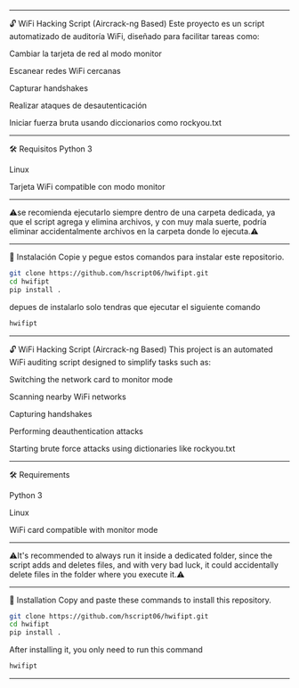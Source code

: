 __________________________________________________________________________________________________________________________
🔓 WiFi Hacking Script (Aircrack-ng Based)
Este proyecto es un script automatizado de auditoría WiFi, diseñado para facilitar tareas como:

Cambiar la tarjeta de red al modo monitor

Escanear redes WiFi cercanas

Capturar handshakes

Realizar ataques de desautenticación

Iniciar fuerza bruta usando diccionarios como rockyou.txt
__________________________________________________________________________________________________________________________
🛠️ Requisitos
Python 3

Linux

Tarjeta WiFi compatible con modo monitor
__________________________________________________________________________________________________________________________

⚠️se recomienda ejecutarlo siempre dentro de una carpeta dedicada, ya que el script agrega y elimina archivos, y con muy mala suerte, podría eliminar accidentalmente archivos en la carpeta donde lo ejecuta.⚠️
__________________________________________________________________________________________________________________________

🧪 Instalación
Copie y pegue estos comandos para instalar este repositorio.
```bash
git clone https://github.com/hscript06/hwifipt.git
cd hwifipt
pip install .
```
depues de instalarlo solo tendras que ejecutar el siguiente comando
```bash
hwifipt
```
__________________________________________________________________________________________________________________________
🔓 WiFi Hacking Script (Aircrack-ng Based)
This project is an automated WiFi auditing script designed to simplify tasks such as:

Switching the network card to monitor mode

Scanning nearby WiFi networks

Capturing handshakes

Performing deauthentication attacks

Starting brute force attacks using dictionaries like rockyou.txt
__________________________________________________________________________________________________________________________
🛠️ Requirements

Python 3

Linux

WiFi card compatible with monitor mode
__________________________________________________________________________________________________________________________
⚠️It's recommended to always run it inside a dedicated folder, since the script adds and deletes files, and with very bad luck, it could accidentally delete files in the folder where you execute it.⚠️
__________________________________________________________________________________________________________________________

🧪 Installation
Copy and paste these commands to install this repository.
```bash
git clone https://github.com/hscript06/hwifipt.git
cd hwifipt
pip install .
```
After installing it, you only need to run this command
```bash
hwifipt
```
__________________________________________________________________________________________________________________________
